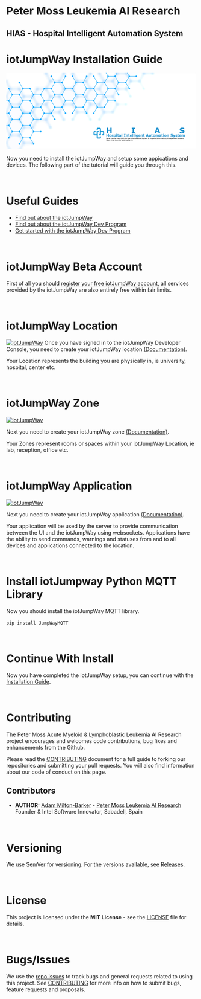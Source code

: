 # Peter Moss Leukemia AI Research
## HIAS - Hospital Intelligent Automation System

# iotJumpWay Installation Guide
[![GeniSysAI Server](../../Media/Images/HIAS-Hospital-Intelligent-Automation-System.png)](https://github.com/LeukemiaAiResearch/HIAS-Hospital-Intelligent-Automation-System)

Now you need to install the iotJumpWay and setup some appications and devices. The following part of the tutorial will guide you through this.

&nbsp;

# Useful Guides
- [Find out about the iotJumpWay](https://www.iotjumpway.com/how-it-works "Find out about the iotJumpWay") 
- [Find out about the iotJumpWay Dev Program](https://www.iotjumpway.com/developers/ "Find out about the iotJumpWay Dev Program") 
- [Get started with the iotJumpWay Dev Program](https://www.iotjumpway.com/developers/getting-started "Get started with the iotJumpWay Dev Program") 

&nbsp;

# iotJumpWay Beta Account 
First of all you should [register your free iotJumpWay account](https://www.iotjumpway.com/console/register "register your free iotJumpWay account"), all services provided by the iotJumpWay are also entirely free within fair limits.

&nbsp;

# iotJumpWay Location
[![iotJumpWay](https://www.iotjumpway.com/console/media/images/console-home.jpg)](https://www.iotJumpWay.com/console)
Once you have signed in to the iotJumpWay Developer Console, you need to create your iotJumpWay location [(Documentation)](https://www.iotjumpway.com/developers/getting-started-locations "(Documentation)"). 

Your Location represents the building you are physically in, ie university, hospital, center etc.

&nbsp;

# iotJumpWay Zone
[![iotJumpWay](https://www.iotjumpway.com/console/media/images/console-location-zones.jpg)](https://www.iotJumpWay.com/console)

Next you need to create your iotJumpWay zone [(Documentation)](https://www.iotjumpway.com/developers/getting-started-zones "(Documentation)"). 

Your Zones represent rooms or spaces within your iotJumpWay Location, ie lab, reception, office etc.

&nbsp;

# iotJumpWay Application
[![iotJumpWay](https://www.iotjumpway.com/console/media/images/console-location-devices-applications.jpg)](https://www.iotJumpWay.com/console)

Next you need to create your iotJumpWay application [(Documentation)](https://www.iotjumpway.com/developers/getting-started-applications "(Documentation)"). 

Your application will be used by the server to provide communication between the UI and the iotJumpWay using websockets. Applications have the ability to send commands, warnings and statuses from and to all devices and applications connected to the location.

&nbsp;

# Install iotJumpway Python MQTT Library
Now you should install the iotJumpWay MQTT library.
 
```
pip install JumpWayMQTT
```

&nbsp;

# Continue With Install
Now you have completed the iotJumpWay setup, you can continue with the [Installation Guide](Installation.md "Installation Guide").

&nbsp;

# Contributing

The Peter Moss Acute Myeloid & Lymphoblastic Leukemia AI Research project encourages and welcomes code contributions, bug fixes and enhancements from the Github.

Please read the [CONTRIBUTING](../../CONTRIBUTING.md "CONTRIBUTING") document for a full guide to forking our repositories and submitting your pull requests. You will also find information about our code of conduct on this page.

## Contributors

- **AUTHOR:** [Adam Milton-Barker](https://www.leukemiaresearchassociation.ai.com/team/adam-milton-barker "Adam Milton-Barker") - [Peter Moss Leukemia AI Research](https://www.leukemiaresearchassociation.ai "Peter Moss Leukemia AI Research") Founder & Intel Software Innovator, Sabadell, Spain

&nbsp;

# Versioning

We use SemVer for versioning. For the versions available, see [Releases](../../releases "Releases").

&nbsp;

# License

This project is licensed under the **MIT License** - see the [LICENSE](../../LICENSE "LICENSE") file for details.

&nbsp;

# Bugs/Issues

We use the [repo issues](../../issues "repo issues") to track bugs and general requests related to using this project. See [CONTRIBUTING](../../CONTRIBUTING.md "CONTRIBUTING") for more info on how to submit bugs, feature requests and proposals.